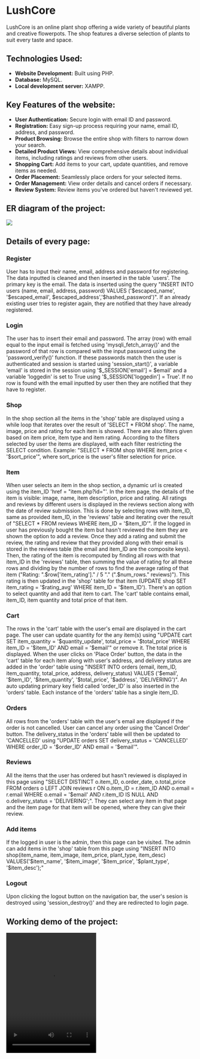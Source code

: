 # LushCore
<p>LushCore is an online plant shop offering a wide variety of beautiful plants and creative flowerpots. The shop features a diverse selection of plants to suit every taste and space.</p>

<h2>Technologies Used:</h2>
<ul>
  <li><strong>Website Development:</strong> Built using PHP.</li>
  <li><strong>Database:</strong> MySQL.</li>
  <li><strong>Local development server:</strong> XAMPP.</li>
</ul>

<h2>Key Features of the website:</h2>
<ul>
  <li><strong>User Authentication:</strong> Secure login with email ID and password.</li>
  <li><strong>Registration:</strong> Easy sign-up process requiring your name, email ID, address, and password.</li>
  <li><strong>Product Browsing:</strong> Browse the entire shop with filters to narrow down your search.</li>
  <li><strong>Detailed Product Views:</strong> View comprehensive details about individual items, including ratings and reviews from other users.</li>
  <li><strong>Shopping Cart:</strong> Add items to your cart, update quantities, and remove items as needed.</li>
  <li><strong>Order Placement:</strong> Seamlessly place orders for your selected items.</li>
  <li><strong>Order Management:</strong> View order details and cancel orders if necessary.</li>
  <li><strong>Review System:</strong> Review items you've ordered but haven't reviewed yet.</li>
</ul>

<h2>ER diagram of the project:</h2>
<image src = "https://github.com/uditisinha/LushCore/assets/123114215/73f2b63c-5b92-4caf-b4a0-86e018620b1a" />
  
<h2>Details of every page:</h2>
<h3>Register</h3>
<p>User has to input their name, email, address and password for registering. The data inputted is cleaned and then inserted in the table 'users'. The primary key is the email. The data is inserted using the query "INSERT INTO users (name, email, address, password) VALUES ('$escaped_name', '$escaped_email', $escaped_address','$hashed_password')". If an already existing user tries to register again, they are notified that they have already registered.</p>
<h3>Login</h3>
<p>The user has to insert their email and password. The array (row) with email equal to the input email is fetched using 'mysqli_fetch_array()' and the password of that row is compared with the input password using the 'password_verify()' function. If these passwords match then the user is authenticated and session is started using 'session_start()', a variable 'email' is stored in the session using '$_SESSION['email'] = $email' and a variable 'loggedin' is set to True using '$_SESSION['loggedin'] = True'. If no row is found with the email inputted by user then they are notified that they have to register.</p>
<h3>Shop</h3>
<p>In the shop section all the items in the 'shop' table are displayed using a while loop that iterates over the result of 'SELECT * FROM shop'. The name, image, price and rating for each item is showed. There are also filters given based on item price, item type and item rating. According to the filters selected by user the items are displayed, with each filter restricting the SELECT condition. Example: "SELECT * FROM shop WHERE item_price < '$sort_price'", where sort_price is the user's filter selection for price.</p>
<h3>Item</h3>
<p>When user selects an item in the shop section, a dynamic url is created using the item_ID 'href = "item.php?id=<?php echo $row['item_ID']; ?>"'. In the item page, the details of the item is visible: image, name, item description, price and rating. All ratings and reviews by different users is displayed in the reviews section along with the date of review submission. This is done by selecting rows with item_ID, same as provided item_ID, in the 'reviews' table and iterating over the result of "SELECT * FROM reviews WHERE item_ID = '$item_ID'". If the logged in user has previously bought the item but hasn't reviewed the item they are shown the option to add a review. Once they add a rating and submit the review, the rating and review that they provided along with their email is stored in the reviews table (the email and item_ID are the composite keys). Then, the rating of the item is recomputed by finding all rows with that item_ID in the 'reviews' table, then summing the value of rating for all these rows and dividing by the number of rows to find the average rating of that item ("Rating: ".$row['item_rating']." / 5 "." (".$num_rows." reviews)"). This rating is then updated in the 'shop' table for that item (UPDATE shop SET item_rating = '$rating_avg' WHERE item_ID = '$item_ID'). There's an option to select quantity and add that item to cart. The 'cart' table contains email, item_ID, item quantity and total price of that item.</p>
<h3>Cart</h3>
<p>The rows in the 'cart' table with the user's email are displayed in the cart page. The user can update quantity for the any item(s) using "UPDATE cart SET item_quantity = '$quantity_update', total_price = '$total_price' WHERE item_ID = '$item_ID' AND email = '$email'" or remove it. The total price is displayed. When the user clicks on 'Place Order' button, the data in the 'cart' table for each item along with user's address, and delivery status are added in the 'order' table using "INSERT INTO orders (email, item_ID, item_quantity, total_price, address, delivery_status) VALUES ('$email', '$item_ID', '$item_quantity', '$total_price', '$address', 'DELIVERING')". An auto updating primary key field called 'order_ID' is also inserted in the 'orders' table. Each instance of the 'orders' table has a single item_ID.</p>
<h3>Orders</h3>
<p>All rows from the 'orders' table with the user's email are displayed if the order is not cancelled. User can cancel any order using the 'Cancel Order' button. The delivery_status in the 'orders' table will then be updated to 'CANCELLED' using "UPDATE orders SET delivery_status = 'CANCELLED' WHERE order_ID = '$order_ID' AND email = '$email'".</p>
<h3>Reviews</h3>
<p>All the items that the user has ordered but hasn't reviewed is displayed in this page using "SELECT DISTINCT o.item_ID, o.order_date, o.total_price FROM orders o LEFT JOIN reviews r ON o.item_ID = r.item_ID AND o.email = r.email WHERE o.email = '$email' AND r.item_ID IS NULL AND o.delivery_status = 'DELIVERING';". They can select any item in that page and the item page for that item will be opened, where they can give their review.</p>
<h3>Add items</h3>
<p>If the logged in user is the admin, then this page can be visited. The admin can add items in the 'shop' table from this page using "INSERT INTO shop(item_name, item_image, item_price, plant_type, item_desc) VALUES('$item_name', '$item_image', '$item_price', '$plant_type', '$item_desc');"</p>
<h3>Logout</h3>
<p>Upon clicking the logout button on the navigation bar, the user's sesion is destroyed using 'session_destroy()' and they are redirected to login page.</p>

<h2>Working demo of the project:</h2>
<video src="https://github.com/uditisinha/LushCore/assets/123114215/33aa1f10-20a9-4aac-ba79-1a1d7fc8b598" control height="320" width="240"/>
